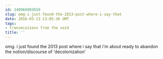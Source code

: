 ```yaml
---
id: 140966903659
slug: omg-i-just-found-the-2013-post-where-i-say-that
date: 2016-03-13 13:05:36 GMT
tags:
- transmissions from the void
title: ''
---
```


omg. i just found the 2013 post where i say that i'm about ready to abandon the notion/discourse of 'decolonization'